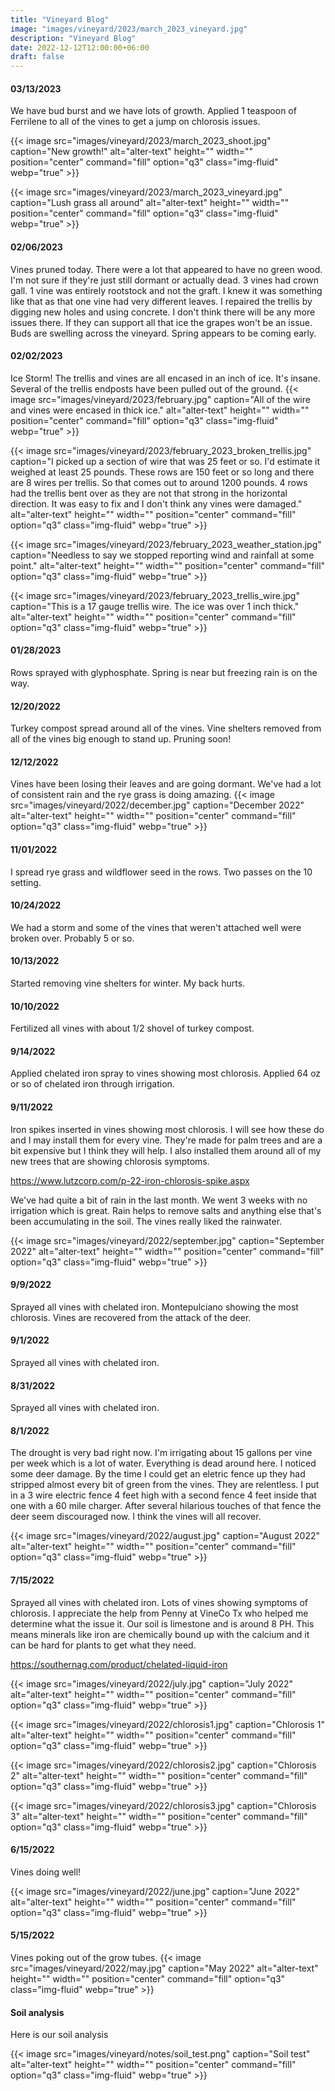 ```yaml
---
title: "Vineyard Blog"
image: "images/vineyard/2023/march_2023_vineyard.jpg"
description: "Vineyard Blog"
date: 2022-12-12T12:00:00+06:00
draft: false
---
```


#### 03/13/2023
We have bud burst and we have lots of growth. Applied 1 teaspoon of Ferrilene to all of the vines to get a jump on chlorosis issues.

{{< image src="images/vineyard/2023/march_2023_shoot.jpg" caption="New growth!" alt="alter-text" height="" width="" position="center" command="fill" option="q3" class="img-fluid" webp="true" >}}


{{< image src="images/vineyard/2023/march_2023_vineyard.jpg" caption="Lush grass all around" alt="alter-text" height="" width="" position="center" command="fill" option="q3" class="img-fluid" webp="true" >}}

#### 02/06/2023
Vines pruned today. There were a lot that appeared to have no green wood. I'm not sure if they're just still dormant or actually dead. 3 vines had crown gall. 1 vine was entirely rootstock and not the graft. I knew it was something like that as that one vine had very different leaves. I repaired the trellis by digging new holes and using concrete. I don't think there will be any more issues there. If they can support all that ice the grapes won't be an issue. Buds are swelling across the vineyard. Spring appears to be coming early. 

#### 02/02/2023
Ice Storm! The trellis and vines are all encased in an inch of ice. It's insane. Several of the trellis endposts have been pulled out of the ground.
{{< image src="images/vineyard/2023/february.jpg" caption="All of the wire and vines were encased in thick ice." alt="alter-text" height="" width="" position="center" command="fill" option="q3" class="img-fluid" webp="true" >}}

{{< image src="images/vineyard/2023/february_2023_broken_trellis.jpg" caption="I picked up a section of wire that was 25 feet or so. I'd estimate it weighed at least 25 pounds. These rows are 150 feet or so long and there are 8 wires per trellis. So that comes out to around 1200 pounds. 4 rows had the trellis bent over as they are not that strong in the horizontal direction. It was easy to fix and I don't think any vines were damaged." alt="alter-text" height="" width="" position="center" command="fill" option="q3" class="img-fluid" webp="true" >}}

{{< image src="images/vineyard/2023/february_2023_weather_station.jpg" caption="Needless to say we stopped reporting wind and rainfall at some point." alt="alter-text" height="" width="" position="center" command="fill" option="q3" class="img-fluid" webp="true" >}}

{{< image src="images/vineyard/2023/february_2023_trellis_wire.jpg" caption="This is a 17 gauge trellis wire. The ice was over 1 inch thick." alt="alter-text" height="" width="" position="center" command="fill" option="q3" class="img-fluid" webp="true" >}}


#### 01/28/2023
Rows sprayed with glyphosphate. Spring is near but freezing rain is on the way. 

#### 12/20/2022 
Turkey compost spread around all of the vines. Vine shelters removed from all of the vines big enough to stand up. Pruning soon!

#### 12/12/2022 
Vines have been losing their leaves and are going dormant. We've had a lot of consistent rain and the rye grass is doing amazing.
{{< image src="images/vineyard/2022/december.jpg" caption="December 2022" alt="alter-text" height="" width="" position="center" command="fill" option="q3" class="img-fluid" webp="true" >}}

#### 11/01/2022 
I spread rye grass and wildflower seed in the rows. Two passes on the 10 setting. 

#### 10/24/2022 
We had a storm and some of the vines that weren't attached well were broken over. Probably 5 or so. 

#### 10/13/2022 
Started removing vine shelters for winter. My back hurts. 

#### 10/10/2022 
Fertilized all vines with about 1/2 shovel of turkey compost. 

#### 9/14/2022 
Applied chelated iron spray to vines showing most chlorosis. Applied 64 oz or so  of chelated iron through irrigation. 

#### 9/11/2022
Iron spikes inserted in vines showing most chlorosis. I will see how these do and I may install them for every vine. They're made for palm trees and are a bit expensive but I think they will help. I also installed them around all of my new trees that are showing chlorosis symptoms. 

https://www.lutzcorp.com/p-22-iron-chlorosis-spike.aspx

We've had quite a bit of rain in the last month. We went 3 weeks with no irrigation which is great. Rain helps to remove salts and anything else that's been accumulating in the soil. The vines really liked the rainwater. 

{{< image src="images/vineyard/2022/september.jpg" caption="September 2022" alt="alter-text" height="" width="" position="center" command="fill" option="q3" class="img-fluid" webp="true" >}}


#### 9/9/2022
Sprayed all vines with chelated iron. Montepulciano showing the most chlorosis. Vines are recovered from the attack of the deer.

#### 9/1/2022
Sprayed all vines with chelated iron.

#### 8/31/2022
Sprayed all vines with chelated iron. 

#### 8/1/2022
The drought is very bad right now. I'm irrigating about 15 gallons per vine per week which is a lot of water. Everything is dead around here.
I noticed some deer damage. By the time I could get an eletric fence up they had stripped almost every bit of green from the vines. They are relentless. I put in a 3 wire electric fence 4 feet high with a second fence 4 feet inside that one with a 60 mile charger. After several hilarious touches of that fence the deer seem discouraged now. I think the vines will all recover.

{{< image src="images/vineyard/2022/august.jpg" caption="August 2022" alt="alter-text" height="" width="" position="center" command="fill" option="q3" class="img-fluid" webp="true" >}}


#### 7/15/2022
Sprayed all vines with chelated iron. Lots of vines showing symptoms of chlorosis. I appreciate the help from Penny at VineCo Tx who helped me determine what the issue it. Our soil is limestone and is around 8 PH. This means minerals like iron are chemically bound up with the calcium and it can be hard for plants to get what they need.

https://southernag.com/product/chelated-liquid-iron

{{< image src="images/vineyard/2022/july.jpg" caption="July 2022" alt="alter-text" height="" width="" position="center" command="fill" option="q3" class="img-fluid" webp="true" >}}

{{< image src="images/vineyard/2022/chlorosis1.jpg" caption="Chlorosis 1" alt="alter-text" height="" width="" position="center" command="fill" option="q3" class="img-fluid" webp="true" >}}

{{< image src="images/vineyard/2022/chlorosis2.jpg" caption="Chlorosis 2" alt="alter-text" height="" width="" position="center" command="fill" option="q3" class="img-fluid" webp="true" >}}

{{< image src="images/vineyard/2022/chlorosis3.jpg" caption="Chlorosis 3" alt="alter-text" height="" width="" position="center" command="fill" option="q3" class="img-fluid" webp="true" >}}

#### 6/15/2022
Vines doing well!

{{< image src="images/vineyard/2022/june.jpg" caption="June 2022" alt="alter-text" height="" width="" position="center" command="fill" option="q3" class="img-fluid" webp="true" >}}


#### 5/15/2022
Vines poking out of the grow tubes.
{{< image src="images/vineyard/2022/may.jpg" caption="May 2022" alt="alter-text" height="" width="" position="center" command="fill" option="q3" class="img-fluid" webp="true" >}}



#### Soil analysis
Here is our soil analysis

{{< image src="images/vineyard/notes/soil_test.png" caption="Soil test" alt="alter-text" height="" width="" position="center" command="fill" option="q3" class="img-fluid" webp="true" >}}

